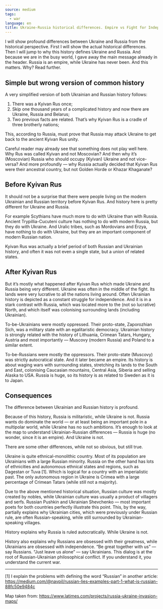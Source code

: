 ```yaml
---
source: medium
tags:
  - war
language: en
title: Ukraine-Russia historical differences. Empire vs Fight for Independence.
---
```


I will show profound differences between Ukraine and Russia from the historical perspective.
First I will show the actual historical differences.
Then I will jump to why this history defines Ukraine and Russia.
And because we are in the busy world, I gave away the main message already in the header.
Russia is an empire, while Ukraine has never been.
And this matters.
Why? Read further.

## Simple but wrong version of common history

A very simplified version of both Ukrainian and Russian history follows:

1. There was a Kyivan Rus once;
2. Skip one thousand years of a complicated history and now there are Ukraine, Russia and Belarus; 
3. Two previous facts are related. That’s why Kyivan Rus is a cradle of three brotherly nations;

This, according to Russia, must prove that Russia may attack Ukraine to get back to the ancient Kyivan Rus unity.

Careful reader may already see that something does not play well here.
Why Rus was called Kyivan and not Moscovian? And then why it’s (Moscovian) Russia who should occupy (Kyivan) Ukraine and not vice-versa? And more profoundly — why Russia actually decided that Kyivan Rus were their ancestral country, but not Golden Horde or Khazar Khaganate?

## Before Kyivan Rus

It should not be a surprise that there were people living on the modern Ukrainian and Russian territory before Kyivan Rus.
And history here is pretty different for Ukraine and Russia.

For example Scythians have much more to do with Ukraine than with Russia.
Ancient Trypillia-Cucuteni culture has nothing to do with modern Russia, but they do with Ukraine.
And Uralic tribes, such as Mordovians and Erzya, have nothing to do with Ukraine, but they are an important component of modern Russian nation.

Kyivan Rus was actually a brief period of both Russian and Ukrainian history, and often it was not even a single state, but a union of related states.

## After Kyivan Rus

But it’s mostly what happened after Kyivan Rus which made Ukraine and Russia being very different.
Ukraine was often in the middle of the fight.
Its lands were very lucrative to all the nations living around.
Often Ukrainian history is depicted as a constant struggle for independence.
And it is in a stark contrast with Russia, which was located more to the (not so lucrative) North, and which itself was colonising surrounding lands (including Ukrainian).

To-be-Ukrainians were mostly oppressed.
Their proto-state, Zaporozhian Sich, was a military state with an egalitaristic democracy.
Ukrainian history is strongly related with the history of Lithuania, Crimean Tatars, Hungary, Austria and most importantly — Muscovy (modern Russia) and Poland to a similar extent.

To-be-Russians were mostly the oppressors.
Their proto-state (Muscovy) was strictly autocratical state.
And it later became an empire.
Its history is about waging wars with surrounding states, stretching its lands to the South and East, colonising Caucasian mountains, Central Asia, Siberia and selling Alaska to USA.
Russia is huge, so its history is as related to Sweden as it is to Japan.

## Consequences

The difference between Ukrainian and Russian history is profound.

Because of this history, Russia is militaristic, while Ukraine is not.
Russia wants do dominate the world — or at least being an important pole in a multipolar world, while Ukraine has no such ambitions.
It’s enough to look at the map to understand Ukrainian-Russian differences — Russia is huge (no wonder, since it is an empire).
And Ukraine is not.

There are some other differences, while not so obvious, but still true.

Ukraine is quite ethnical-monolithic country.
Most of its population are Ukrainians with a large Russian minority.
Russia on the other hand has lots of ethnicities and autonomous ethnical states and regions, such as Dagestan or Tuva [1].
Which is logical for a country with an imperialistic past.
The only autonomous region in Ukraine is Crimea with a large percentage of Crimean Tatars (while still not a majority).

Due to the above mentioned historical situation, Russian culture was mostly created by nobles, while Ukrainian culture was usually a product of villagers and serfs.
Russian Pushkin and Ukrainian Shevchenko — most important poets for both countries perfectly illustrate this point.
This, by the way, partially explains why Ukrainian cities, which were previously under Russian rule, are often Russian-speaking, while still surrounded by Ukrainian-speaking villages.

History explains why Russia is ruled autocratically.
While Ukraine is not.

History also explains why Russians are obsessed with their greatness, while Ukrainians are obsessed with independence.
“Be great together with us” — say Russians.
“Just leave us alone” — say Ukrainians.
This dialog is at the root of Russian-Ukrainian philosophical conflict.
If you understand it, you understand the current war.

---

[1] I explain the problems with defining the word “Russian” in another article: https://medium.com/@navpil/russian-lies-examples-part-1-what-is-russian-88fc50e9484c

Map taken from: https://www.latimes.com/projects/russia-ukraine-invasion-maps/